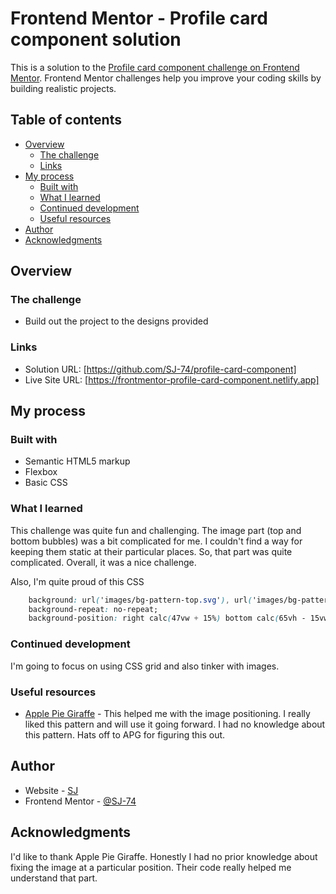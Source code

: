 # Frontend Mentor - Profile card component solution

This is a solution to the [Profile card component challenge on Frontend Mentor](https://www.frontendmentor.io/challenges/profile-card-component-cfArpWshJ). Frontend Mentor challenges help you improve your coding skills by building realistic projects. 

## Table of contents

- [Overview](#overview)
  - [The challenge](#the-challenge)
  - [Links](#links)
- [My process](#my-process)
  - [Built with](#built-with)
  - [What I learned](#what-i-learned)
  - [Continued development](#continued-development)
  - [Useful resources](#useful-resources)
- [Author](#author)
- [Acknowledgments](#acknowledgments)

## Overview

### The challenge

- Build out the project to the designs provided

### Links

- Solution URL: [https://github.com/SJ-74/profile-card-component]
- Live Site URL: [https://frontmentor-profile-card-component.netlify.app]

## My process

### Built with

- Semantic HTML5 markup
- Flexbox
- Basic CSS

### What I learned

This challenge was quite fun and challenging. The image part (top and bottom bubbles) was a bit complicated for me. I couldn't find a way for keeping them static at their particular places. So, that part was quite complicated. Overall, it was a nice challenge.

Also, I'm quite proud of this CSS

```css
    background: url('images/bg-pattern-top.svg'), url('images/bg-pattern-bottom.svg'), hsl(185, 75%, 39%);
    background-repeat: no-repeat;
    background-position: right calc(47vw + 15%) bottom calc(65vh - 15vw), left calc(40vw + 25%) top calc(72vh - 10vw);
```

### Continued development

I'm going to focus on using CSS grid and also tinker with images.

### Useful resources

- [Apple Pie Giraffe](https://github.com/ApplePieGiraffe/profile-card-component) - This helped me with the image positioning. I really liked this pattern and will use it going forward. I had no knowledge about this pattern. Hats off to APG for figuring this out.

## Author

- Website - [SJ](https://github.com/SJ-74/)
- Frontend Mentor - [@SJ-74](https://www.frontendmentor.io/profile/SJ-74)

## Acknowledgments

I'd like to thank Apple Pie Giraffe. Honestly I had no prior knowledge about fixing the image at a particular position. Their code really helped me understand that part. 

